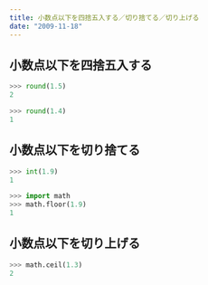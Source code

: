 ```yaml
---
title: 小数点以下を四捨五入する／切り捨てる／切り上げる
date: "2009-11-18"
---
```


小数点以下を四捨五入する
----

```python
>>> round(1.5)
2

>>> round(1.4)
1
```

小数点以下を切り捨てる
----

```python
>>> int(1.9)
1

>>> import math
>>> math.floor(1.9)
1
```

小数点以下を切り上げる
----

```python
>>> math.ceil(1.3)
2
```


